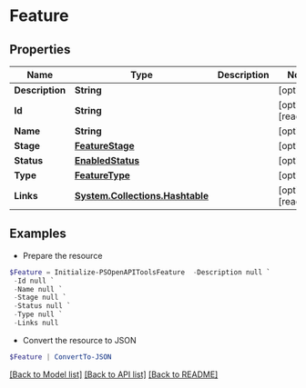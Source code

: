 # Feature
## Properties

Name | Type | Description | Notes
------------ | ------------- | ------------- | -------------
**Description** | **String** |  | [optional] 
**Id** | **String** |  | [optional] [readonly] 
**Name** | **String** |  | [optional] 
**Stage** | [**FeatureStage**](FeatureStage.md) |  | [optional] 
**Status** | [**EnabledStatus**](EnabledStatus.md) |  | [optional] 
**Type** | [**FeatureType**](FeatureType.md) |  | [optional] 
**Links** | [**System.Collections.Hashtable**](SystemCollectionsHashtable.md) |  | [optional] [readonly] 

## Examples

- Prepare the resource
```powershell
$Feature = Initialize-PSOpenAPIToolsFeature  -Description null `
 -Id null `
 -Name null `
 -Stage null `
 -Status null `
 -Type null `
 -Links null
```

- Convert the resource to JSON
```powershell
$Feature | ConvertTo-JSON
```

[[Back to Model list]](../README.md#documentation-for-models) [[Back to API list]](../README.md#documentation-for-api-endpoints) [[Back to README]](../README.md)


